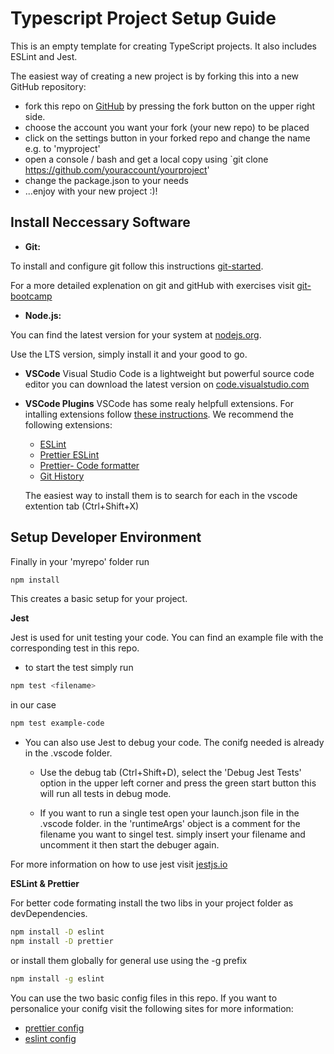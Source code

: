 # Typescript Project Setup Guide

This is an empty template for creating TypeScript projects. It also includes ESLint and Jest.

The easiest way of creating a new project is by forking this into a new GitHub repository:
* fork this repo on [GitHub](https://github.com/software-developer-org/typescript-template)
by pressing the fork button on the upper right side.
* choose the account you want your fork (your new repo) to be placed
* click on the settings button in your forked repo and change the name e.g. to 'myproject'
* open a console / bash and get a local copy using `git clone https://github.com/youraccount/yourproject'
* change the package.json to your needs
* ...enjoy with your new project :)!

## Install Neccessary Software

* **Git:**

To install and configure git follow this instructions [git-started](https://github.com/software-developer-org/git-started).

For a more detailed explenation on git and gitHub with exercises
visit [git-bootcamp](https://github.com/software-developer-org/bootcamp)



* **Node.js:**

You can find the latest version for your system at [nodejs.org](https://nodejs.org/en/).

 Use the LTS version, simply install it and your good to go.

 * **VSCode**
 Visual Studio Code  is a lightweight but powerful source code editor you can download the latest version on [code.visualstudio.com](https://code.visualstudio.com/)

* **VSCode Plugins**
VSCode has some realy helpfull extensions. For intalling extensions follow [these instructions](https://code.visualstudio.com/docs/editor/extension-gallery).
We recommend the following extensions:

  * [ESLint](https://marketplace.visualstudio.com/items?itemName=dbaeumer.vscode-eslint)
  * [Prettier ESLint](https://marketplace.visualstudio.com/items?itemName=rvest.vs-code-prettier-eslint)
  * [Prettier- Code formatter](https://marketplace.visualstudio.com/items?itemName=esbenp.prettier-vscode)
  * [Git History](https://marketplace.visualstudio.com/items?itemName=donjayamanne.githistory)

  The easiest way to install them is to search for each in the vscode extention tab (Ctrl+Shift+X)


## Setup Developer Environment

Finally in your 'myrepo' folder run
 ```bash
npm install
```

This creates a basic setup for your project.


**Jest**

Jest is used for unit testing your code.
You can find an example file with the corresponding test in this repo.

* to start the test simply run
 ```bash
npm test <filename>
```
in our case
 ```bash
npm test example-code
```

* You can also use Jest to debug your code.
The conifg needed is already in the .vscode folder.

  * Use the debug tab (Ctrl+Shift+D), select the 'Debug Jest Tests' option in the upper left corner and press the green start button this will run all tests in debug mode.

  * If you want to run a single test open your launch.json file in the .vscode folder. in the 'runtimeArgs' object is a comment for the filename you want to singel test. simply insert your filename and uncomment it then start the debuger again.

For more information on how to use jest visit [jestjs.io](https://jestjs.io/docs/en/getting-started)


**ESLint & Prettier**

For better code formating install the two libs in your project folder as devDependencies.

```bash
npm install -D eslint
npm install -D prettier
```
or install them globally for general use using the -g prefix
 ```bash
npm install -g eslint
```

You can use the two basic config files in this repo.
If you want to personalice your conifg visit the following sites for more information:
+ [prettier config](https://prettier.io/docs/en/options.html)
+ [eslint config](https://eslint.org/docs/user-guide/configuring)


